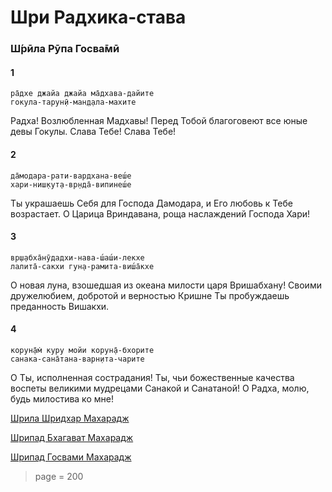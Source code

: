 # Шри Радхика-става

### Ш́рӣла Рӯпа Госва̄мӣ

#### 1

    ра̄дхе джайа джайа ма̄дхава-дайите
    гокула-тарун̣ӣ-ман̣д̣ала-махите

Радха! Возлюбленная Мадхавы! Перед Тобой благоговеют все юные девы Гокулы. Слава Тебе! Слава Тебе!

#### 2

    да̄модара-рати-вардхана-веш́е
    хари-ниш̣кут̣а-вр̣нда̄-випинеш́е

Ты украшаешь Себя для Господа Дамодара, и Его любовь к Тебе возрастает. О Царица Вриндавана, роща наслаждений Господа Хари!

#### 3

    вр̣ш̣абха̄нӯдадхи-нава-ш́аш́и-лекхе
    лалита̄-сакхи гун̣а-рамита-виш́а̄кхе

О новая луна, взошедшая из океана милости царя Вришабхану! Своими дружелюбием, добротой и верностью Кришне Ты пробуждаешь преданность Вишакхи.

#### 4

    корун̣а̄м̇ куру мойи корун̣а̄-бхорите
    санака-сана̄тана-варн̣ита-чарите

О Ты, исполненная сострадания! Ты, чьи божественные качества воспеты великими мудрецами Санакой и Санатаной! О Радха, молю, будь милостива ко мне!

[Шрила Шридхар Махарадж](https://soundcloud.com/bharatimaharaj/sridhar-maharaj-and-govinda)

[Шрипад Бхагават Махарадж](https://soundcloud.com/huron/z2xu5ntuzhgs)

[Шрипад Госвами Махарадж](https://soundcloud.com/bharatimaharaj/goswami-maharaj-radhe-jaya)


> page = 200